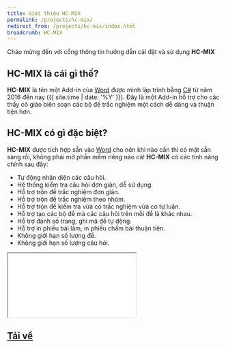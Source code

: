 ```yaml
---
title: Giới thiệu HC-MIX
permalink: /projects/hc-mix/
redirect_from: /projects/hc-mix/index.html
breadcrumb: HC-MIX
---
```


Chào mừng đến với cổng thông tin hướng dẫn cài đặt và sử dụng **HC-MIX**

## **HC-MIX** là cái gì thế?

**HC-MIX** là tên một Add-in của [Word](/word) được mình lập trình bằng [C#](/dev/csharp) từ năm 2016 đến nay ({{ site.time | date: '%Y' }}). Đây là một Add-in hỗ trợ cho các thầy cô giáo biên soạn các bộ đề trắc nghiệm một cách dễ dàng và thuận tiện hơn.

## **HC-MIX** có gì đặc biệt?

**HC-MIX** được tích hợp sẵn vào [Word](/word) cho nên khi nào cần thì có mặt sẵn sàng rồi, không phải mở phần mềm riêng nào cả! **HC-MIX** có các tính năng chính sau đây:
- Tự động nhận diện các câu hỏi.
- Hệ thống kiểm tra câu hỏi đơn giản, dễ sử dụng.
- Hỗ trợ trộn đề trắc nghiệm đơn giản.
- Hỗ trợ trộn đề trắc nghiệm theo nhóm.
- Hỗ trợ trộn đề kiểm tra vừa có trắc nghiệm vừa có tự luận.
- Hỗ trợ tạo các bộ đề mà các câu hỏi trên mỗi đề là khác nhau.
- Hỗ trợ đánh số trang, ghi mã đề tự động.
- Hỗ trợ in phiếu bài làm, in phiếu chấm bài thuận tiện.
- Không giới hạn số lượng đề.
- Không giới hạn số lượng câu hỏi.

<div class="embed-responsive embed-responsive-16by9">
<iframe class="embed-responsive-item" src="//www.youtube.com/embed/ukmHSUJFsG8" allowfullscreen></iframe>
</div>

## [Tải về](/download/hc-mix.zip)